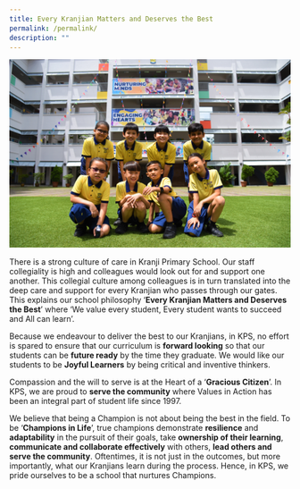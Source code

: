 ```yaml
---
title: Every Kranjian Matters and Deserves the Best
permalink: /permalink/
description: ""
---
```

![](/images/Homepage/KPS_main%20photo.jpg)

There is a strong culture of care in Kranji Primary School. Our staff collegiality is high and colleagues would look out for and support one another. This collegial culture among colleagues is in turn translated into the deep care and support for every Kranjian who passes through our gates. This explains our school philosophy ‘**Every Kranjian Matters and Deserves the Best**’ where ‘We value every student, Every student wants to succeed  and  All can learn’.

Because we endeavour to deliver the best to our Kranjians, in KPS, no effort is spared to ensure that our curriculum is **forward looking** so that our students can be **future ready** by the time they graduate. We would like our students to be **Joyful Learners** by being critical and inventive thinkers.

Compassion and the will to serve is at the Heart of a ‘**Gracious Citizen**’. In KPS, we are proud to **serve the community** where Values in Action has been an integral part of student life since 1997.

We believe that being a Champion is not about being the best in the field. To be ‘**Champions in Life**’, true champions demonstrate **resilience** and **adaptability** in the pursuit of their goals, take **ownership of their learning**, **communicate and collaborate effectively** with others, **lead others and serve the community**. Oftentimes, it is not just in the outcomes, but more importantly, what our Kranjians learn during the process. Hence, in KPS, we pride ourselves to be a school that nurtures Champions.